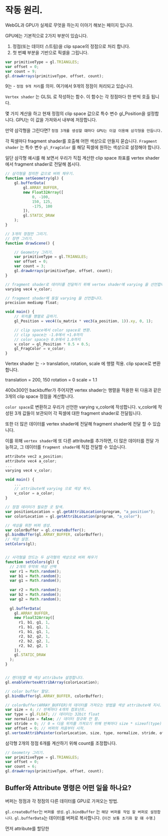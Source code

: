 # 작동 원리.

WebGL과 GPU가 실제로 무엇을 하는지 이야기 해보는 페이지 입니다.


GPU에는 기본적으로 2가지 부분이 있습니다.

1. 정점(또는 데이터 스트림)을 clip space의 정점으로 처리 합니다.
2. 첫 번쨰 부분을 기반으로 픽셀을 그립니다.

``` javascript
var primitiveType = gl.TRIANGLES;
var offset = 0;
var count = 9;
gl.drawArrays(primitiveType, offset, count); 
```

9는 - `정점 9개 처리`를 의미. 
여기에서 9개의 정점이 처리되고 있습니다.


`Vertex shader` 는 GLSL 로 작성하는 함수. 
이 함수는 각 정점마다 한 번씩 호출 됩니다. 

몇 가지 계산을 하고 현재 정점의 clip space 값으로 특수 변수 gl_Position을 설정합니다.
GPU는 이 값을 가져와서 내부에 저장합니다.

만약 삼각형을 그린다면? `정점 3개를 생성할 떄마다 GPU는 이걸 이용해 삼각형을 만듭니다.`

각 픽셀마다 fragment shader를 호출해 어떤 색상으로 만들지 묻습니다.
`Fragment shader` 는 특수 변수 `gl_FragColor` 를 해당 픽셀에 원하는 색상으로 설정해야 합니다.

일단 삼각형 예시를 해 보면서 우리가 직접 계산한 clip space 좌표를 vertex shader에서 fragment shader로 전달해 봅시다.

``` javascript
// 삼각형을 정의한 값으로 버퍼 채우기.
function setGeometry(gl) {
    gl.bufferData(
        gl.ARRAY_BUFFER,
        new Float32Array([
            0, -100,
            150, 125,
            -175, 100
        ]),
        gl.STATIC_DRAW
    );
}

// 3개의 정점만 그리기.
// 장면 그리기.
function drawScene() {

    // Geometry 그리기.
    var primitiveType = gl.TRIANGLES;
    var offset = 0;
    var count = 3;
    gl.drawArrays(primitiveType, offset, count); 
}

// fragment shader로 데이터를 전달하기 위해 vertex shader에 varying 을 선언합니다.
varying vec4 v_color;

// fragment shader에 동일 varying 을 선언합니다.
precision mediump float;

void main() {
    // 위치를 행렬로 곱하기.
    gl_Position = vec4((u_matrix * vec3(a_position, 1)).xy, 0, 1);

    // clip space에서 color space로 변환.
    // clip space는 -1.0에서 +1.0까지
    // color space는 0.0에서 1.0까지
    v_color = gl_Position * 0.5 + 0.5;
    gl_FragColor = v_color; 
}
```




Vertex shader 는 -> translation, rotation, scale 에 행렬 적용.
clip space로 변환 합니다.


translation = 200, 150
rotation = 0 
scale = 1.1

400x300인 backbuffer가 주어지면 vertex shader는 행렬을 적용한 뒤 다음과 같은 3개의 clip space 정점을 계산합니다.

`color space`로 변환하고 우리가 선언한 varying v_color에 작성합니다.
v_color에 작성된 3개 값들이 보관되어 각 픽셀에 대한 fragment shader로 전달됩니다.


또한 더 많은 데이터를 vertex shader에 전달해 fragment shader에 전달 할 수 있습니다.

이를 위해 `vertex shader`에 또 다른 attribute를 추가하면, 더 많은 데이터를 전달 가능하고,
그 데이터를 `fragment shader`에 직접 전달할 수 있습니다.

``` javascript
attribute vec2 a_position;
attribute vec4 a_color;
...
varying vec4 v_color;

void main() {
    ... 
    // attribute에 varying 으로 색상 복사.
    v_color = a_color;
}

// 정점 데이터가 필요한 곳 탐색.
var positionLocation = gl.getAttribLocation(program, "a_position");
var colorLocation = gl.getAttribLocation(program, "a_color");

// 색상을 위한 버퍼 생성.
var colorBuffer = gl.createBuffer();
gl.bindBuffer(gl.ARRAY_BUFFER, colorBuffer);
// 색상 설정.
setColors(gl); 


// 사각형을 만드는 두 삼각형의 색상으로 버퍼 채우기
function setColors(gl) {
  // 2개의 무작위 색상 선택
  var r1 = Math.random();
  var b1 = Math.random();
  var g1 = Math.random();
 
  var r2 = Math.random();
  var b2 = Math.random();
  var g2 = Math.random();
 
  gl.bufferData(
    gl.ARRAY_BUFFER,
    new Float32Array([
      r1, b1, g1, 1,
      r1, b1, g1, 1,
      r1, b1, g1, 1,
      r2, b2, g2, 1,
      r2, b2, g2, 1,
      r2, b2, g2, 1
    ]),
    gl.STATIC_DRAW
  );
}


// 렌더링할 떄 색상 attribute 설정합니다.
gl.enableVertexAttribArray(colorLocation);

// color buffer 할당.
gl.bindBuffer(gl.ARRAY_BUFFER, colorBuffer);

// colorBuffer(ARRAY_BUFFER)의 데이터를 가져오는 방법을 색상 attribute에 지시.
var size = 4; // 반복마다 4개의 컴포넌트.
var type = gl.FLOAT; // 데이터는 32bit float 
var normalize = false; // 데이터 정규화 안 함. 
var stride = 0; // 0 = 다음 위치를 가져오기 위해 반복마다 size * sizeof(type) 만큼 앞으로 이동.
var offset = 0; // 버퍼의 처음부터 시작.
gl.vertexAttribPointer(colorLocation, size, type, normalize, stride, offset); 
```

삼각형 2개의 정점 6개를 계산하기 위해 count를 조정합니다.

``` javascript
// Geometry 그리기.
var primitiveType = gl.TRIANGLES;
var offset = 0;
var count = 6;
gl.drawArrays(primitiveType, offset, count); 
```






<h2>Buffer와 Attribute 명령은 어떤 일을 하나요?</h2>


버퍼는 정점과 각 정점의 다른 데이터를 GPU로 가져오는 방법.

`gl.createBuffer`는 `버퍼를 생성`. 
`gl.bindBuffer` 는 `해당 버퍼를 작업 할 버퍼로 설정합니다`.
`gl.bufferData`는 데이터를 버퍼로 복사합니다. (`이건 보통 초기화 할 떄 수행`.)


먼저 attribute를 할당한 